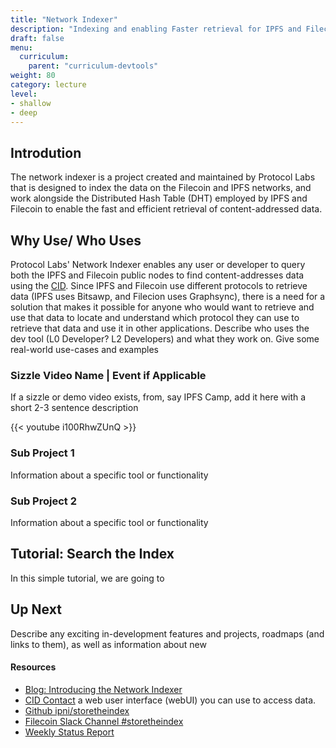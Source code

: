 ```yaml
---
title: "Network Indexer"
description: "Indexing and enabling Faster retrieval for IPFS and Filecoin"
draft: false
menu:
  curriculum:
    parent: "curriculum-devtools"
weight: 80
category: lecture
level:
- shallow
- deep
---
```


## <Dev Tool> Introdution
The network indexer is a project created and maintained by Protocol Labs that is designed to index the data on the Filecoin and IPFS networks, and work alongside the Distributed Hash Table (DHT) employed by IPFS and Filecoin to enable the fast and efficient retrieval of content-addressed data.


## Why Use/ Who Uses <Dev Tool>
Protocol Labs' Network Indexer enables any user or developer to query both the IPFS and Filecoin public nodes to find content-addresses data using the [CID](../ipfs/content-addressing/#content-addressing).
Since IPFS and Filecoin use different protocols to retrieve data (IPFS uses Bitsawp, and Filecion uses Graphsync), there is a need for a solution that makes it possible for anyone who would want to retrieve and use that data to locate and understand which protocol they can use to retrieve that data and use it in other applications.
Describe who uses the dev tool (L0 Developer? L2 Developers) and what they work on.
Give some real-world use-cases and examples


### Sizzle Video Name | Event if Applicable
If a sizzle or demo video exists, from, say IPFS Camp, add it here with a short 2-3 sentence description

{{< youtube i100RhwZUnQ >}}
<!-- The URL to this video was: https://www.youtube.com/watch?v=i100RhwZUnQ -->


### Sub Project 1
Information about a specific tool or functionality

### Sub Project 2
Information about a specific tool or functionality

## Tutorial: Search the Index
In this simple tutorial, we are going to

## Up Next
Describe any exciting in-development features and projects, roadmaps (and links to them), as well as information about new

#### Resources
* [Blog: Introducing the Network Indexer](https://filecoin.io/blog/posts/introducing-the-network-indexer/)
* [CID Contact](https://cid.contact/) a web user interface (webUI) you can use to access data.
* [Github ipni/storetheindex](https://github.com/ipni/storetheindex)
* [Filecoin Slack Channel #storetheindex](https://cid.contact/)
* [Weekly Status Report](https://www.notion.so/pl-strflt/Weekly-Status-Report-30699cbe5a99473ea98b4ea4f9a3619b)

